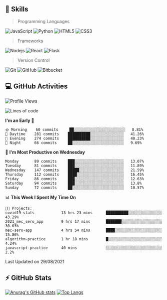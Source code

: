 ## :rocket: Skills<br/>

> Programming Languages

![JavaScript](https://img.shields.io/badge/-JavaScript-%23F7DF1C?style=for-the-badge&logo=javascript&logoColor=white)
![Python](https://img.shields.io/badge/python%20-%2314354C.svg?&style=for-the-badge&logo=python&logoColor=white)
![HTML5](https://img.shields.io/badge/html5%20-%23E34F26.svg?&style=for-the-badge&logo=html5&logoColor=white)
![CSS3](https://img.shields.io/badge/css3%20-%231572B6.svg?&style=for-the-badge&logo=css3&logoColor=white)

> Frameworks

![Nodejs](https://img.shields.io/badge/node.js%20-%2343853D.svg?&style=for-the-badge&logo=node.js&logoColor=white)
![React](https://img.shields.io/badge/React-20232A?style=for-the-badge&logo=react&logoColor=61DAFB)
![Flask](https://img.shields.io/badge/flask%20-%23000.svg?&style=for-the-badge&logo=flask&logoColor=white)

> Version Control

![Git](https://img.shields.io/badge/git%20-%23F05033.svg?&style=for-the-badge&logo=git&logoColor=white)
![GitHub](https://img.shields.io/badge/github%20-%23121011.svg?&style=for-the-badge&logo=github&logoColor=white)
![Bitbucket](https://img.shields.io/badge/bitbucket%20-%230047B3.svg?&style=for-the-badge&logo=bitbucket&logoColor=white)

## :computer: GitHub Activities<br/>

<!--START_SECTION:waka-->
![Profile Views](http://img.shields.io/badge/Profile%20Views-39-blue)

![Lines of code](https://img.shields.io/badge/From%20Hello%20World%20I%27ve%20Written-889852%20lines%20of%20code-blue)

**I'm an Early 🐤** 

```text
🌞 Morning    60 commits     ██░░░░░░░░░░░░░░░░░░░░░░░   8.81% 
🌆 Daytime    281 commits    ██████████░░░░░░░░░░░░░░░   41.26% 
🌃 Evening    274 commits    ██████████░░░░░░░░░░░░░░░   40.23% 
🌙 Night      66 commits     ██░░░░░░░░░░░░░░░░░░░░░░░   9.69%

```
📅 **I'm Most Productive on Wednesday** 

```text
Monday       89 commits     ███░░░░░░░░░░░░░░░░░░░░░░   13.07% 
Tuesday      81 commits     ███░░░░░░░░░░░░░░░░░░░░░░   11.89% 
Wednesday    147 commits    █████░░░░░░░░░░░░░░░░░░░░   21.59% 
Thursday     112 commits    ████░░░░░░░░░░░░░░░░░░░░░   16.45% 
Friday       86 commits     ███░░░░░░░░░░░░░░░░░░░░░░   12.63% 
Saturday     94 commits     ███░░░░░░░░░░░░░░░░░░░░░░   13.8% 
Sunday       72 commits     ██░░░░░░░░░░░░░░░░░░░░░░░   10.57%

```


📊 **This Week I Spent My Time On** 

```text
🐱‍💻 Projects: 
covid19-stats            13 hrs 23 mins      ██████████░░░░░░░░░░░░░░░   43.29% 
2021_mec_sero_app        9 hrs 17 mins       ███████░░░░░░░░░░░░░░░░░░   30.03% 
mec-sero-app             4 hrs 54 mins       ████░░░░░░░░░░░░░░░░░░░░░   15.86% 
algorithm-practice       1 hr 18 mins        █░░░░░░░░░░░░░░░░░░░░░░░░   4.24% 
javascript-practice      40 mins             ░░░░░░░░░░░░░░░░░░░░░░░░░   2.2%

```


 Last Updated on 29/08/2021
<!--END_SECTION:waka-->


## :zap: GitHub Stats<br/>
    
[![Anurag's GitHub stats](https://github-readme-stats.vercel.app/api?username=star6973&show_icons=true&theme=prussian)](https://github.com/star6973/github-readme-stats)
[![Top Langs](https://github-readme-stats.vercel.app/api/top-langs/?username=star6973&layout=compact&hide=jupyter%20notebook,html,css,scss&langs_count=4&theme=prussian)](https://github.com/star6973/github-readme-stats)

